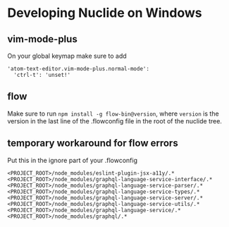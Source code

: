 # Developing Nuclide on Windows

## vim-mode-plus

On your global keymap make sure to add

```
'atom-text-editor.vim-mode-plus.normal-mode':
  'ctrl-t': 'unset!'
```

## flow

Make sure to run `npm install -g flow-bin@version`, where `version` is the version in the last line of the .flowconfig file in the root of the nuclide tree.

## temporary workaround for flow errors

Put this in the ignore part of your .flowconfig

```
<PROJECT_ROOT>/node_modules/eslint-plugin-jsx-a11y/.*
<PROJECT_ROOT>/node_modules/graphql-language-service-interface/.*
<PROJECT_ROOT>/node_modules/graphql-language-service-parser/.*
<PROJECT_ROOT>/node_modules/graphql-language-service-types/.*
<PROJECT_ROOT>/node_modules/graphql-language-service-server/.*
<PROJECT_ROOT>/node_modules/graphql-language-service-utils/.*
<PROJECT_ROOT>/node_modules/graphql-language-service/.*
<PROJECT_ROOT>/node_modules/graphql/.*
```

